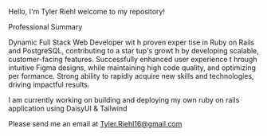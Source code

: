 
Hello, I'm Tyler Riehl welcome to my repository!

Professional Summary

Dynamic Full Stack Web Developer wit h proven exper tise in Ruby on Rails and PostgreSQL, contributing to a
star tup's growt h by developing scalable, customer-facing features. Successfully enhanced user experience
t hrough intuitive Figma designs, while maintaining high code quality, and optimizing per formance. Strong ability
to rapidly acquire new skills and technologies, driving impactful results.

I am currently working on building and deploying my own ruby on rails application using DaisyUI & Tailwind

Please send me an email at Tyler.Riehl16@gmail.com 
